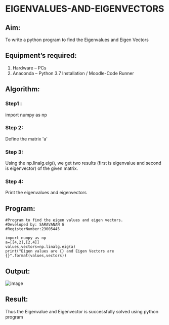 # EIGENVALUES-AND-EIGENVECTORS
## Aim:
To write a python program to find the Eigenvalues and Eigen Vectors
## Equipment’s required:
1. 	Hardware – PCs
2. 	Anaconda – Python 3.7 Installation / Moodle-Code Runner
## Algorithm:
### Step1 : 
import numpy as np
### Step 2: 
Define the matrix 'a'
### Step 3: 
Using the np.linalg.eig(),  we get two results (first is eigenvalue and second is eigenvector) of the given matrix.
### Step 4: 
Print the eigenvalues and eigenvectors

## Program:
```
#Program to find the eigen values and eigen vectors.
#Developed by: SARAVANAN G
#RegisterNumber:23005445

import numpy as np
a=[[4,2],[2,4]]
values,vectors=np.linalg.eig(a)
print("Eigen values are {} and Eigen Vectors are {}".format(values,vectors))
```

## Output:
![image](https://github.com/Saravanan2512/EIGENVALUES-AND-EIGENVECTORS/assets/144979117/d2ffa069-a278-4908-b3f9-cf2b68db5fed)

## Result:
Thus the Eigenvalue and Eigenvector is successfully solved using python program
